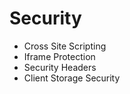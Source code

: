 # Security
  - Cross Site Scripting
  - Iframe Protection
  - Security Headers
  - Client Storage Security
